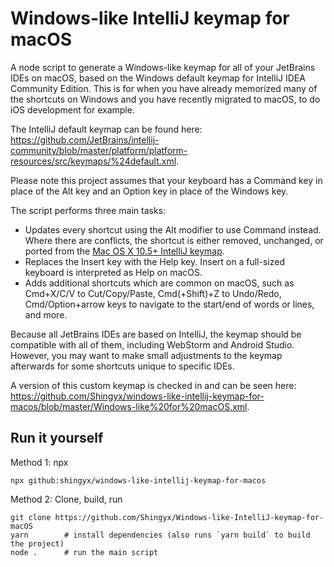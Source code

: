 # Windows-like IntelliJ keymap for macOS

A node script to generate a Windows-like keymap for all of your JetBrains IDEs on macOS, based on the Windows default keymap for IntelliJ IDEA Community Edition. This is for when you have already memorized many of the shortcuts on Windows and you have recently migrated to macOS, to do iOS development for example.

The IntelliJ default keymap can be found here: <https://github.com/JetBrains/intellij-community/blob/master/platform/platform-resources/src/keymaps/%24default.xml>.

Please note this project assumes that your keyboard has a Command key in place of the Alt key and an Option key in place of the Windows key.

The script performs three main tasks:

* Updates every shortcut using the Alt modifier to use Command instead. Where there are conflicts, the shortcut is either removed, unchanged, or ported from the [Mac OS X 10.5+ IntelliJ keymap](https://github.com/JetBrains/intellij-community/blob/master/platform/platform-resources/src/keymaps/Mac%20OS%20X%2010.5%2B.xml).
* Replaces the Insert key with the Help key. Insert on a full-sized keyboard is interpreted as Help on macOS.
* Adds additional shortcuts which are common on macOS, such as Cmd+X/C/V to Cut/Copy/Paste, Cmd(+Shift)+Z to Undo/Redo, Cmd/Option+arrow keys to navigate to the start/end of words or lines, and more.

Because all JetBrains IDEs are based on IntelliJ, the keymap should be compatible with all of them, including WebStorm and Android Studio. However, you may want to make small adjustments to the keymap afterwards for some shortcuts unique to specific IDEs.

A version of this custom keymap is checked in and can be seen here: <https://github.com/Shingyx/windows-like-intellij-keymap-for-macos/blob/master/Windows-like%20for%20macOS.xml>.

## Run it yourself

Method 1: npx
```
npx github:shingyx/windows-like-intellij-keymap-for-macos
```

Method 2: Clone, build, run
```
git clone https://github.com/Shingyx/Windows-like-IntelliJ-keymap-for-macOS
yarn        # install dependencies (also runs `yarn build` to build the project)
node .      # run the main script
```
